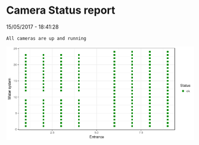 Camera Status report
================
15/05/2017 - 18:41:28

    All cameras are up and running

![](camreport_files/figure-markdown_github/unnamed-chunk-2-1.png)
